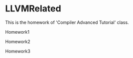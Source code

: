 # LLVMRelated

This is the homework of 'Compiler Advanced Tutorial' class.

Homework1

Homework2

Homework3
